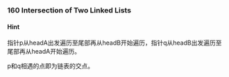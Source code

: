 ### 160 Intersection of Two Linked Lists

#### Hint

指针p从headA出发遍历至尾部再从headB开始遍历，指针q从headB出发遍历至尾部再从headA开始遍历。

p和q相遇的点即为链表的交点。

